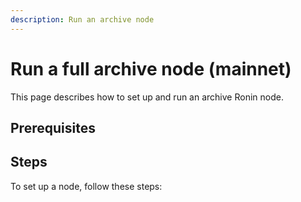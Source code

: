 ```yaml
---
description: Run an archive node
---
```

# Run a full archive node (mainnet)

This page describes how to set up and run an archive Ronin node.

## Prerequisites



## Steps
To set up a node, follow these steps:

